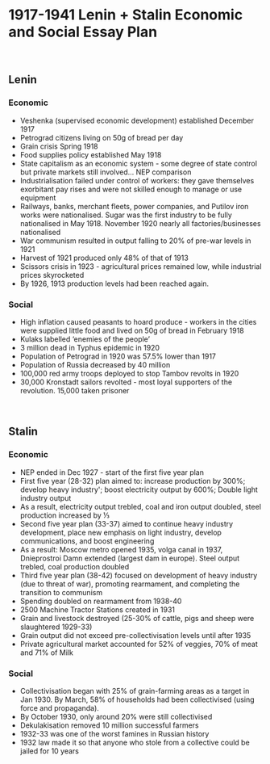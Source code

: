 # 1917-1941 Lenin + Stalin Economic and Social Essay Plan

</br>

## Lenin

### Economic

- Veshenka (supervised economic development) established December 1917
- Petrograd citizens living on 50g of bread per day
- Grain crisis Spring 1918
- Food supplies policy established May 1918
- State capitalism as an economic system - some degree of state control but private markets still involved… NEP comparison
- Industrialisation failed under control of workers: they gave themselves exorbitant pay rises and were not skilled enough to manage or use equipment
- Railways, banks, merchant fleets, power companies, and Putilov iron works were nationalised. Sugar was the first industry to be fully nationalised in May 1918. November 1920 nearly all factories/businesses nationalised
- War communism resulted in output falling to 20% of pre-war levels in 1921
- Harvest of 1921 produced only 48% of that of 1913
- Scissors crisis in 1923 - agricultural prices remained low, while industrial prices skyrocketed
- By 1926, 1913 production levels had been reached again.

### Social

- High inflation caused peasants to hoard produce - workers in the cities were supplied little food and lived on 50g of bread in February 1918
- Kulaks labelled ‘enemies of the people’
- 3 million dead in Typhus epidemic in 1920
- Population of Petrograd in 1920 was 57.5% lower than 1917
- Population of Russia decreased by 40 million
- 100,000 red army troops deployed to stop Tambov revolts in 1920
- 30,000 Kronstadt sailors revolted - most loyal supporters of the revolution. 15,000 taken prisoner

</br>

## Stalin

### Economic

- NEP ended in Dec 1927 - start of the first five year plan
- First five year (28-32) plan aimed to: increase production by 300%; develop heavy industry'; boost electricity output by 600%; Double light industry output
- As a result, electricity output trebled, coal and iron output doubled, steel production increased by ⅓
- Second five year plan (33-37) aimed to continue heavy industry development, place new emphasis on light industry, develop communications, and boost engineering
- As a result: Moscow metro opened 1935, volga canal in 1937, Dnieprostroi Damn extended (largest dam in europe). Steel output trebled, coal production doubled
- Third five year plan (38-42) focused on development of heavy industry (due to threat of war), promoting rearmament, and completing the transition to communism
- Spending doubled on rearmament from 1938-40
- 2500 Machine Tractor Stations created in 1931
- Grain and livestock destroyed (25-30% of cattle, pigs and sheep were slaughtered 1929-33)
- Grain output did not exceed pre-collectivisation levels until after 1935
- Private agricultural market accounted for 52% of veggies, 70% of meat and 71% of Milk 

### Social

- Collectivisation began with 25% of grain-farming areas as a target in Jan 1930. By March, 58% of households had been collectivised (using force and propaganda).
- By October 1930, only around 20% were still collectivised
- Dekulakisation removed 10 million successful farmers
- 1932-33 was one of the worst famines in Russian history
- 1932 law made it so that anyone who stole from a collective could be jailed for 10 years

